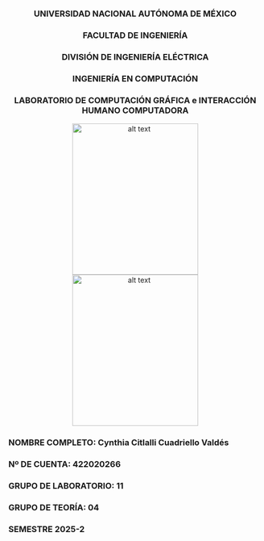 <h3 align="center">UNIVERSIDAD NACIONAL AUTÓNOMA DE MÉXICO</h3>
<h3 align="center">FACULTAD DE INGENIERÍA</h3>
<h3 align="center">DIVISIÓN DE INGENIERÍA ELÉCTRICA</h3>
<h3 align="center">INGENIERÍA EN COMPUTACIÓN</h3>
<h3 align="center">LABORATORIO DE COMPUTACIÓN GRÁFICA e INTERACCIÓN HUMANO COMPUTADORA</h3>
<p align="center">
  <img src="https://www.ingenieria.unam.mx/nuestra_facultad/images/institucionales/escudos/escudofi_color.jpg" width="250" height="300" hspace="50" alt="alt text"/>
  <img src="https://www.ingenieria.unam.mx/nuestra_facultad/images/institucionales/escudos/escudounam_color.jpg" width="250" height="300" hspace="50" alt="alt text"/>
</p>
<h3 align="left">NOMBRE COMPLETO: Cynthia Citlalli Cuadriello Valdés </h3>
<h3 align="left">Nº DE CUENTA: 422020266 </h3>
<h3 align="left">GRUPO DE LABORATORIO: 11 </h3>
<h3 align="left">GRUPO DE TEORÍA: 04 </h3>
<h3 align="left">SEMESTRE 2025-2 </h3>
